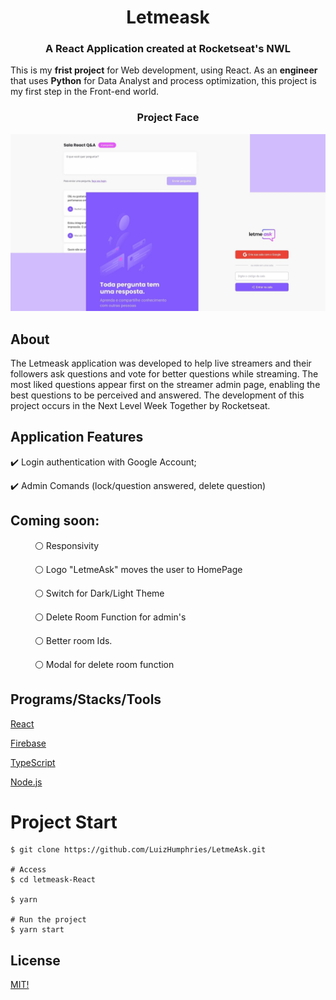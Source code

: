 <div align="left"><center><h1>Letmeask</h1></center></div>
<div align="left"><center><h3>A React Application created at Rocketseat's NWL</h3></center></div>


This is my **frist project** for Web development, using React. 
As an **engineer** that uses **Python** for Data Analyst and process optimization, this project is my first step in the Front-end world.


<div align="left"><center><h3>Project Face</h3></center></div>

<img src="https://github.com/LuizHumphries/LetmeAsk/blob/9df09bc51c62dda998e86b2796e464f65debfe05/Homepage.jpg" alt="Design preview for the Letmeask landing page for NWL Application" style="max-width:100%;">

## About

The Letmeask application was developed to help live streamers and their followers ask questions and vote for better questions while streaming. The most liked questions appear first on the streamer admin page, enabling the best questions to be perceived and answered. The development of this project occurs in the Next Level Week Together by Rocketseat.

## Application Features

<p>✔️ Login authentication with Google Account;</p>
<p>✔️ Admin Comands (lock/question answered, delete question)</p>

## Coming soon:

<p>&ensp;&ensp;&ensp;&ensp;&ensp; ⚪ Responsivity</p>
<p>&ensp;&ensp;&ensp;&ensp;&ensp; ⚪ Logo "LetmeAsk" moves the user to HomePage </p>
<p>&ensp;&ensp;&ensp;&ensp;&ensp; ⚪ Switch for Dark/Light Theme</p>
<p>&ensp;&ensp;&ensp;&ensp;&ensp; ⚪ Delete Room Function for admin's</p>
<p>&ensp;&ensp;&ensp;&ensp;&ensp; ⚪ Better room Ids.</p>
<p>&ensp;&ensp;&ensp;&ensp;&ensp; ⚪ Modal for delete room function</p>

## Programs/Stacks/Tools

[React](https://pt-br.reactjs.org/) <br />

[Firebase](https://firebase.google.com/)<br />

[TypeScript](https://www.typescriptlang.org/)<br />

[Node.js](https://nodejs.org/en/)<br />

# Project Start

```
$ git clone https://github.com/LuizHumphries/LetmeAsk.git

# Access
$ cd letmeask-React

$ yarn

# Run the project
$ yarn start

```
## License

[MIT!](https://github.com/LuizHumphries/LetmeAsk/blob/main/LICENSE) <br />
